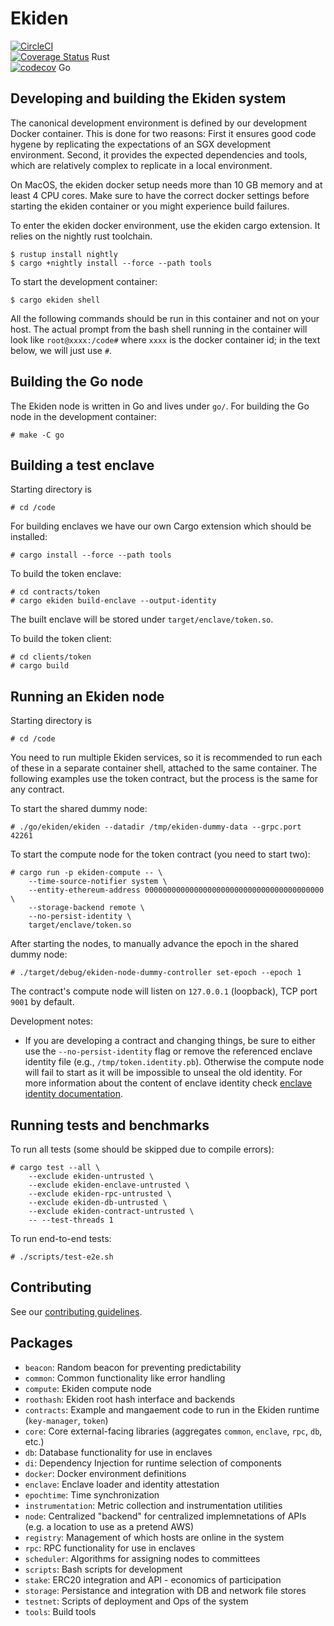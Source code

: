 # Ekiden

[![CircleCI](https://circleci.com/gh/oasislabs/ekiden/tree/master.svg?style=svg&circle-token=97f633035afbb45f26ed1b2f3f78a1e8e8a5e756)](https://circleci.com/gh/oasislabs/ekiden/tree/master)   
[![Coverage Status](https://coveralls.io/repos/github/oasislabs/ekiden/badge.svg?t=HsLWgi)](https://coveralls.io/github/oasislabs/ekiden) Rust   
[![codecov](https://codecov.io/gh/oasislabs/ekiden/branch/master/graph/badge.svg?token=DqjRsufMqf)](https://codecov.io/gh/oasislabs/ekiden) Go   

## Developing and building the Ekiden system

The canonical development environment is defined by our development Docker container.
This is done for two reasons: First it ensures good code hygene by replicating the expectations of an SGX development environment.
Second, it provides the expected dependencies and tools, which are relatively complex to replicate in a local environment.

On MacOS, the ekiden docker setup needs more than 10 GB memory and at least 4 CPU cores. Make sure to have the correct docker settings before starting the ekiden container or you might experience build failures.

To enter the ekiden docker environment, use the ekiden cargo extension. It relies on the nightly rust toolchain.
```
$ rustup install nightly
$ cargo +nightly install --force --path tools
```

To start the development container:
```
$ cargo ekiden shell
```

All the following commands should be run in this container and not on
your host.  The actual prompt from the bash shell running in the
container will look like `root@xxxx:/code#` where `xxxx` is the docker
container id; in the text below, we will just use `#`.

## Building the Go node

The Ekiden node is written in Go and lives under `go/`. For building the Go node in
the development container:
```
# make -C go
```

## Building a test enclave

Starting directory is
```
# cd /code
```

For building enclaves we have our own Cargo extension which should be installed:
```
# cargo install --force --path tools
```

To build the token enclave:
```
# cd contracts/token
# cargo ekiden build-enclave --output-identity
```

The built enclave will be stored under `target/enclave/token.so`.

To build the token client:
```
# cd clients/token
# cargo build
```

## Running an Ekiden node

Starting directory is
```
# cd /code
```

You need to run multiple Ekiden services, so it is recommended to run each of these in a
separate container shell, attached to the same container. The following examples use the
token contract, but the process is the same for any contract.

To start the shared dummy node:
```
# ./go/ekiden/ekiden --datadir /tmp/ekiden-dummy-data --grpc.port 42261
```

To start the compute node for the token contract (you need to start two):
```
# cargo run -p ekiden-compute -- \
    --time-source-notifier system \
    --entity-ethereum-address 0000000000000000000000000000000000000000 \
    --storage-backend remote \
    --no-persist-identity \
    target/enclave/token.so
```

After starting the nodes, to manually advance the epoch in the shared dummy node:
```
# ./target/debug/ekiden-node-dummy-controller set-epoch --epoch 1
```

The contract's compute node will listen on `127.0.0.1` (loopback), TCP port `9001` by default.

Development notes:

* If you are developing a contract and changing things, be sure to either use the `--no-persist-identity` flag or remove the referenced enclave identity file (e.g., `/tmp/token.identity.pb`). Otherwise the compute node will fail to start as it will be impossible to unseal the old identity. For more information about the content of enclave identity check [enclave identity documentation](docs/enclave-identity.md#state).

## Running tests and benchmarks

To run all tests (some should be skipped due to compile errors):
```
# cargo test --all \
    --exclude ekiden-untrusted \
    --exclude ekiden-enclave-untrusted \
    --exclude ekiden-rpc-untrusted \
    --exclude ekiden-db-untrusted \
    --exclude ekiden-contract-untrusted \
    -- --test-threads 1
```

To run end-to-end tests:
```
# ./scripts/test-e2e.sh
```

## Contributing

See our [contributing guidelines](CONTRIBUTING.md).

## Packages
- `beacon`: Random beacon for preventing predictability
- `common`: Common functionality like error handling
- `compute`: Ekiden compute node
- `roothash`: Ekiden root hash interface and backends
- `contracts`: Example and mangaement code to run in the Ekiden runtime (`key-manager`, `token`)
- `core`: Core external-facing libraries (aggregates `common`, `enclave`, `rpc`, `db`, etc.)
- `db`: Database functionality for use in enclaves
- `di`: Dependency Injection for runtime selection of components
- `docker`: Docker environment definitions
- `enclave`: Enclave loader and identity attestation
- `epochtime`: Time synchronization
- `instrumentation`: Metric collection and instrumentation utilities
- `node`: Centralized "backend" for centralized implemnetations of APIs (e.g. a location to use as a pretend AWS)
- `registry`: Management of which hosts are online in the system
- `rpc`: RPC functionality for use in enclaves
- `scheduler`: Algorithms for assigning nodes to committees
- `scripts`: Bash scripts for development
- `stake`: ERC20 integration and API - economics of participation
- `storage`: Persistance and integration with DB and network file stores
- `testnet`: Scripts of deployment and Ops of the system
- `tools`: Build tools
